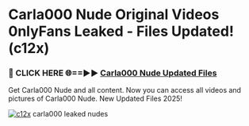 # Carla000 Nude Original Videos 0nlyFans Leaked - Files Updated! (c12x)

<h3>🔴 CLICK HERE 🌐==►► <a href="https://tinyurl.com/yc6ubb5a" rel="nofollow">Carla000 Nude Updated Files</a></h3>

Get Carla000 Nude and all content. Now you can access all videos and pictures of Carla000 Nude. New Updated Files 2025!

[![c12x](https://i.imgur.com/7eu0CRL.gif)](https://tinyurl.com/yc6ubb5a)
carla000 leaked nudes